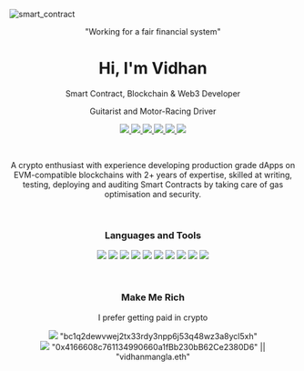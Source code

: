 ![smart_contract](https://github.com/vidhanmangla/vidhanmangla/assets/101626397/05c5f257-a483-4da6-b700-9ad5fae303b8)
<p align="center">"Working for a fair financial system"</p>

<h1 align="center">Hi, I'm Vidhan</h1>
<p align="center">Smart Contract, Blockchain & Web3 Developer</p>
<p align="center">Guitarist and Motor-Racing Driver</p>

<p align="center">
  
  <a href="https://linkedin.com/in/vidhanmangla">
      <img src="https://img.shields.io/badge/LinkedIn-0077B5?style=for-the-badge&logo=linkedin&logoColor=white" />
  </a>
  <a href="mailto:vidhanmangla@gmail.com">
      <img src="https://img.shields.io/badge/Gmail-D14836?style=for-the-badge&logo=gmail&logoColor=white" />
  </a>
  <a href="https://vidhanmangla.eth.limo">
      <img src="https://img.shields.io/badge/website-000000?style=for-the-badge&logo=About.me&logoColor=white" />
  </a>
  <a href="https://discord.com/invite/q5XtpBGWvb">
      <img src="https://img.shields.io/badge/Discord-5865F2?style=for-the-badge&logo=discord&logoColor=white" />
  </a>
  <a href="https://twitter.com/vidhanmangla">
      <img src="https://img.shields.io/badge/Twitter-1DA1F2?style=for-the-badge&logo=twitter&logoColor=white" />
  </a>
  <a href="https://www.instagram.com/_jizzy_b_/">
      <img src="https://img.shields.io/badge/Instagram-E4405F?style=for-the-badge&logo=instagram&logoColor=white" />
  </a>

</p>


<br>


<p align="center">A crypto enthusiast with experience developing production grade dApps on EVM-compatible blockchains with 2+ years of expertise, skilled at writing, testing, deploying and auditing Smart Contracts by taking care of gas optimisation and security.</p>


<br>


<h3 align="center">Languages and Tools</h3>
<p align="center">
  
  
  <img src="https://img.shields.io/badge/Solidity-e6e6e6?style=for-the-badge&logo=solidity&logoColor=black" />
  <img src="https://img.shields.io/badge/JavaScript-323330?style=for-the-badge&logo=javascript&logoColor=F7DF1E" />
  <img src="https://img.shields.io/badge/Node.js-339933?style=for-the-badge&logo=nodedotjs&logoColor=white" />
  <img src="https://img.shields.io/badge/Git-F05032?style=for-the-badge&logo=git&logoColor=white" />
  <img src="https://img.shields.io/badge/React-20232A?style=for-the-badge&logo=react&logoColor=61DAFB" />
  <img src="https://img.shields.io/badge/next.js-000000?style=for-the-badge&logo=nextdotjs&logoColor=white" />
  <img src="https://img.shields.io/badge/HTML5-E34F26?style=for-the-badge&logo=html5&logoColor=white" />
  <img src="https://img.shields.io/badge/CSS3-1572B6?style=for-the-badge&logo=css3&logoColor=white" />
  <img src="https://img.shields.io/badge/firebase-ffca28?style=for-the-badge&logo=firebase&logoColor=black" />
  <img src="https://img.shields.io/badge/Netlify-00C7B7?style=for-the-badge&logo=netlify&logoColor=white" />
  
</p>


<br>


<h3 align="center">Make Me Rich</h3>
<p align="center">I prefer getting paid in crypto</p>
<p align="center">

  <a>
      <img src="https://img.shields.io/badge/Bitcoin-000?style=for-the-badge&logo=bitcoin&logoColor=white" /> "bc1q2dewvwej2tx33rdy3npp6j53q48wz3a8ycl5xh"
  </a>
  <br>
  <a>
      <img src="https://img.shields.io/badge/Ethereum-3C3C3D?style=for-the-badge&logo=Ethereum&logoColor=white" /> "0x4166608c761134990660a1fBb230bB62Ce2380D6" || "vidhanmangla.eth"
  </a>

</p>
